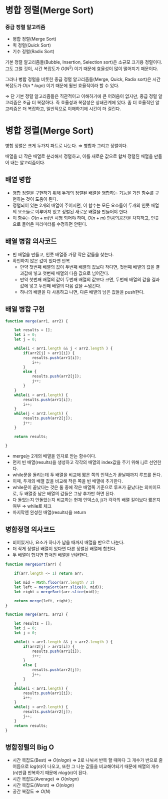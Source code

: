 # 병합 정렬(Merge Sort)

### 중급 정렬 알고리즘

- 병합 정렬(Merge Sort)
- 퀵 정렬(Quick Sort)
- 기수 정렬(Radix Sort)

 기본 정렬 알고리즘들(Bubble, Insertion, Selection sort)은 소규모 크기용 정렬이다. 그도 그럴 것이, 시간 복잡도가 $O(N^2)$ 이기 때문에 효율성이 많이 떨어지기 때문이다.

 그러나 병합 정렬을 비롯한 중급 정렬 알고리즘들(Merge, Quick, Radix sort)은 시간 복잡도가 $O(n * logn)$ 이기 때문에 훨씬 효율적이라 할 수 있다.

⇒ 단 기본 정렬 알고리즘들은 직관적이고 이해하기에 큰 어려움이 없지만, 중급 정렬 알고리즘은 조금 더 복잡하다. 즉 효율성과 복잡성은 상쇄관계에 있다. 좀 더 효율적인 알고리즘은 더 복잡하고, 일반적으로 이해하기에 시간이 더 걸린다.

# 병합 정렬(Merge Sort)

 병합 정렬은 크게 두가지 파트로 나눈다. ⇒ 병합과 그리고 정렬이다.

배열을 더 작은 배열로 분리해서 정렬하고, 이를 새로운 값으로 합쳐 정렬된 배열을 만들어 내는 알고리즘이다. 

## 배열 병합

- 병합 정렬을 구현하기 위해 두개의 정렬된 배열을 병합하는 기능을 가진 함수를 구현하는 것이 도움이 된다.
- 정렬되어 있는 2개의 배열이 주어지면, 이 함수는 모든 요소들이 두개의 인풋 배열의 요소들로 이루어져 있고 정렬된 새로운 배열을 만들어야 한다.
- 이 함수는 $O(n+m)$번 시행 되어야 하며, $O(n+m)$ 만큼의공간을 차지하고, 인풋으로 들어온 파라미터를 수정하면 안된다.

## 배열 병합 의사코드

- 빈 배열을 만들고, 인풋 배열중 가장 작은 값들을 찾는다.
- 확인하지 않은 값이 있다면 반복
    - 만약 첫번째 배열의 값이 두번째 배열의 값보다 작다면, 첫번째 배열의 값을 결과값에 넣고 첫번째 배열의 다음 값으로 넘어간다.
    - 만약 첫번째 배열의 값이 두번째 배열의 값보다 크면, 두번째 배열의 값을 결과값에 넣고 두번째 배열의 다음 값을 ㅗ넘긴다.
    - 하나의 배열을 다 사용하고 나면, 다른 배열의 남은 값들을 push한다.

## 배열 병합 구현

```jsx
function merge(arr1, arr2) {

    let results = [];
    let i = 0;
    let j = 0;

    while(i < arr1.length && j < arr2.length ) {
        if(arr2[j] > arr1[i]) {
            results.push(arr1[i]);
            i++; 
        }
        else {
            results.push(arr2[j]);
            j++; 
        }
    }
    while(i < arr1.length) { 
        results.push(arr1[i]);
        i++;   
    }
    while(j < arr2.length) {
        results.push(arr2[j]);
        j++;   
    }

    return results;

}
```

- merge는 2개의 배열을 인자로 받는 함수이다.
- 먼저 빈 배열(results)을 생성하고 각각의 배열의 index값을 주기 위해 i,j로 선언한다.
- while문을 돌리는데 두 배열을 비교해 짧은 쪽의 인덱스가 끝날때까지 루프를 돈다.
- 이때, 두개의 배열 값을 비교해 작은 쪽을 빈 배열에 추가한다.
- while문이 끝났다는 것은 둘 중에 작은 배열쪽 기준으로 루프가 끝났다는 의미이므로, 두 배열중 남은 배열의 값들은 그냥 추가만 하면 된다.
- 다 돌았는지 안돌았는지 비교하는 현재 인덱스(i, j)가 각각의 배열 길이보다 짧은지 여부 ⇒ while로 체크
- 마지막엔 완성한 배열(results)을 return

## 병합정렬 의사코드

- 비어있거나, 요소가 하나가 남을 때까지 배열을 반으로 나눈다.
- 더 작게 정렬된 배열이 있다면 다른 정렬된 배열에 합친다.
- 두 배열이 합치면 합쳐진 배열을 반환한다.

```jsx
function mergeSort(arr) {

    if(arr.length <= 1) return arr;

    let mid = Math.floor(arr.length / 2)
    let left = mergeSort(arr.slice(0, mid));
    let right = mergeSort(arr.slice(mid));

    return merge(left, right);
}

function merge(arr1, arr2) {

    let results = [];
    let i = 0;
    let j = 0;

    while(i < arr1.length && j < arr2.length ) {
        if(arr2[j] > arr1[i]) {
            results.push(arr1[i]);
            i++; 
        }
        else {
            results.push(arr2[j]);
            j++; 
        }
    }
    while(i < arr1.length) {
        results.push(arr1[i]);
        i++;   
    }
    while(j < arr2.length) {
        results.push(arr2[j]);
        j++;   
    }
    return results;
}

```

## 병합정렬의 Big O

- 시간 복잡도(Best) ⇒ $O(n log n)$ ⇒ 2로 나눠서 반복 할 때마다 그 개수가 반으로 줄어듬으로 $log(n)$이 나오고, 또한 그 나눈 값들을 비교해야되기 때문에 배열의 개수(n)만큼 반복하기 때문에 $nlog(n)$이 된다.
- 시간 복잡도(Average) ⇒ $O(n log n)$
- 시간 복잡도(Worst) ⇒ $O(n log n)$
- 공간 복잡도 ⇒ $O(N)$